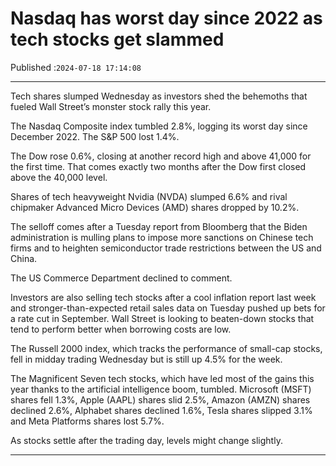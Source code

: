 # Nasdaq has worst day since 2022 as tech stocks get slammed

Published :`2024-07-18 17:14:08`

---

Tech shares slumped Wednesday as investors shed the behemoths that fueled Wall Street’s monster stock rally this year.

The Nasdaq Composite index tumbled 2.8%, logging its worst day since December 2022. The S&P 500 lost 1.4%.

The Dow rose 0.6%, closing at another record high and above 41,000 for the first time. That comes exactly two months after the Dow first closed above the 40,000 level.

Shares of tech heavyweight Nvidia (NVDA) slumped 6.6% and rival chipmaker Advanced Micro Devices (AMD) shares dropped by 10.2%.

The selloff comes after a Tuesday report from Bloomberg that the Biden administration is mulling plans to impose more sanctions on Chinese tech firms and to heighten semiconductor trade restrictions between the US and China.

The US Commerce Department declined to comment.

Investors are also selling tech stocks after a cool inflation report last week and stronger-than-expected retail sales data on Tuesday pushed up bets for a rate cut in September. Wall Street is looking to beaten-down stocks that tend to perform better when borrowing costs are low.

The Russell 2000 index, which tracks the performance of small-cap stocks, fell in midday trading Wednesday but is still up 4.5% for the week.

The Magnificent Seven tech stocks, which have led most of the gains this year thanks to the artificial intelligence boom, tumbled. Microsoft (MSFT) shares fell 1.3%, Apple (AAPL) shares slid 2.5%, Amazon (AMZN) shares declined 2.6%, Alphabet shares declined 1.6%, Tesla shares slipped 3.1% and Meta Platforms shares lost 5.7%.

As stocks settle after the trading day, levels might change slightly.

---


